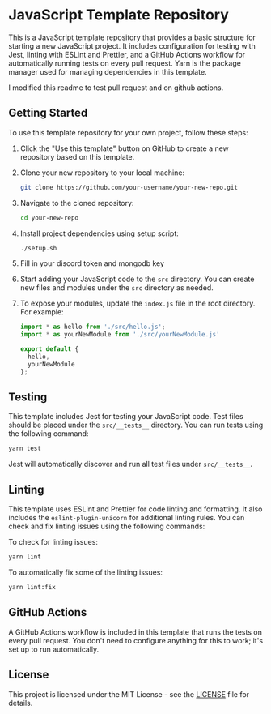 # JavaScript Template Repository

This is a JavaScript template repository that provides a basic structure for starting a new JavaScript project. It includes configuration for testing with Jest, linting with ESLint and Prettier, and a GitHub Actions workflow for automatically running tests on every pull request. Yarn is the package manager used for managing dependencies in this template.

I modified this readme to test pull request and on github actions.

## Getting Started

To use this template repository for your own project, follow these steps:

1. Click the "Use this template" button on GitHub to create a new repository based on this template.

2. Clone your new repository to your local machine:

   ```bash
   git clone https://github.com/your-username/your-new-repo.git
   ```

3. Navigate to the cloned repository:

   ```bash
   cd your-new-repo
   ```

4. Install project dependencies using setup script:

   ```bash
   ./setup.sh
   ```

5. Fill in your discord token and mongodb key

6. Start adding your JavaScript code to the `src` directory. You can create new files and modules under the `src` directory as needed.

7. To expose your modules, update the `index.js` file in the root directory. For example:

   ```javascript
   import * as hello from './src/hello.js';
   import * as yourNewModule from './src/yourNewModule.js'

   export default {
     hello,
     yourNewModule
   };
   ```



## Testing

This template includes Jest for testing your JavaScript code. Test files should be placed under the `src/__tests__` directory. You can run tests using the following command:

```bash
yarn test
```

Jest will automatically discover and run all test files under `src/__tests__`.

## Linting

This template uses ESLint and Prettier for code linting and formatting. It also includes the `eslint-plugin-unicorn` for additional linting rules. You can check and fix linting issues using the following commands:

To check for linting issues:

```bash
yarn lint
```

To automatically fix some of the linting issues:

```bash
yarn lint:fix
```

## GitHub Actions

A GitHub Actions workflow is included in this template that runs the tests on every pull request. You don't need to configure anything for this to work; it's set up to run automatically.

## License

This project is licensed under the MIT License - see the [LICENSE](LICENSE) file for details.
